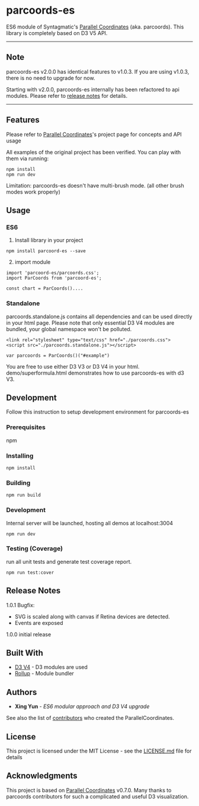 # parcoords-es

ES6 module of Syntagmatic's [Parallel Coordinates](https://github.com/syntagmatic/parallel-coordinates) (aka. parcoords). This library is completely based on D3 V5 API. 

***
## Note
parcoords-es v2.0.0 has identical features to v1.0.3. If you are using v1.0.3, there is no need to upgrade for now.

Starting with v2.0.0, parcoords-es internally has been refactored to api modules. Please refer to [release notes](https://github.com/BigFatDog/parcoords-es/releases/tag/v2.0.0) for details.
***

## Features

Please refer to [Parallel Coordinates](https://github.com/syntagmatic/parallel-coordinates)'s project page for concepts and API usage

All examples of the original project has been verified. You can play with them via running:
 
```
npm install
npm run dev
```

Limitation: parcoords-es doesn't have multi-brush mode. (all other brush modes work properly)

## Usage

### ES6
1. Install library in your project
```
npm install parcoord-es --save
```

2. import module

```
import 'parcoord-es/parcoords.css';
import ParCoords from 'parcoord-es';

const chart = ParCoords()....
```
### Standalone

parcoords.standalone.js contains all dependencies and can be used directly in your html page. Please note that only essential D3 V4 modules are bundled, your global namespace won't be polluted.
```
<link rel="stylesheet" type="text/css" href="./parcoords.css">
<script src="./parcoords.standalone.js"></script>

var parcoords = ParCoords()("#example")
```

You are free to use either D3 V3 or D3 V4 in your html. demo/superformula.html demonstrates how to use parcoords-es with d3 V3.

## Development

Follow this instruction to setup development environment for parcoords-es
### Prerequisites

npm


### Installing


```
npm install
```

### Building

```
npm run build
```
### Development
Internal server will be launched, hosting all demos at localhost:3004

```
npm run dev
```

### Testing (Coverage)
run all unit tests and generate test coverage report.

```
npm run test:cover
```

## Release Notes
1.0.1 Bugfix: 
* SVG is scaled along with canvas if Retina devices are detected. 
* Events are exposed

1.0.0 initial release
## Built With

* [D3 V4](http://www.dropwizard.io/1.0.2/docs/) - D3 modules are used
* [Rollup](https://github.com/rollup/rollup) - Module bundler

## Authors

* **Xing Yun** - *ES6 modular approach and D3 V4 upgrade* 

See also the list of [contributors](https://github.com/syntagmatic/parallel-coordinates/graphs/contributors) who created the ParallelCoordinates.

## License

This project is licensed under the MIT License - see the [LICENSE.md](LICENSE.md) file for details

## Acknowledgments

This project is based on [Parallel Coordinates](https://github.com/syntagmatic/parallel-coordinates) v0.7.0. Many thanks to parcoords contributors for such a complicated and useful D3 visualization.

